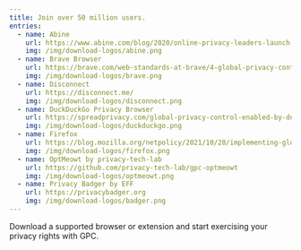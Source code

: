 ```yaml
---
title: Join over 50 million users.
entries:
  - name: Abine
    url: https://www.abine.com/blog/2020/online-privacy-leaders-launch-gpc-global-privacy-control-standard/
    img: /img/download-logos/abine.png
  - name: Brave Browser
    url: https://brave.com/web-standards-at-brave/4-global-privacy-control/
    img: /img/download-logos/brave.png
  - name: Disconnect
    url: https://disconnect.me/
    img: /img/download-logos/disconnect.png
  - name: DuckDuckGo Privacy Browser
    url: https://spreadprivacy.com/global-privacy-control-enabled-by-default/
    img: /img/download-logos/duckduckgo.png
  - name: Firefox
    url: https://blog.mozilla.org/netpolicy/2021/10/28/implementing-global-privacy-control/
    img: /img/download-logos/firefox.png
  - name: OptMeowt by privacy-tech-lab
    url: https://github.com/privacy-tech-lab/gpc-optmeowt
    img: /img/download-logos/optmeowt.png
  - name: Privacy Badger by EFF
    url: https://privacybadger.org
    img: /img/download-logos/badger.png
---
```


Download a supported browser or extension and start exercising your privacy rights with GPC.
